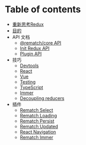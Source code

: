 # Table of contents

* [重新思考Redux](README.md)
* [目的](mu-de.md)
* API 文档
  * [@rematch/core API](api-wen-dang/rematch-core-api.md)
  * [Init Redux API](api-wen-dang/init-redux-api.md)
  * [Plugin API](api-wen-dang/plugin-api.md)
* 技巧
  * [Devtools](ji-qiao/untitled.md)
  * [React](ji-qiao/react.md)
  * [Vue](ji-qiao/vue.md)
  * [Testing](ji-qiao/testing.md)
  * [TypeScript](ji-qiao/typescript.md)
  * [Immer](ji-qiao/immer.md)
  * [Decoupling reducers](ji-qiao/untitled-1.md)
* 插件
  * [Rematch Select](cha-jian/untitled.md)
  * [Rematch Loading](cha-jian/rematch-loading.md)
  * [Rematch Persist](cha-jian/rematch-persist.md)
  * [Rematch Updated](cha-jian/rematch-updated.md)
  * [React Navigation](cha-jian/react-navigation.md)
  * [Rematch Immer](cha-jian/rematch-immer.md)

